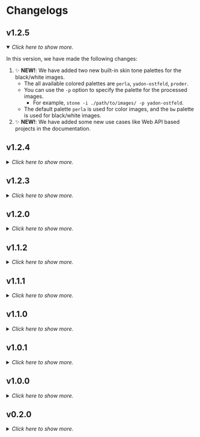 # Changelogs

## v1.2.5

<details markdown="1" open>
  <summary><i>Click here to show more.</i></summary>

In this version, we have made the following changes:

1. ✨ **NEW!**: We have added two new built-in skin tone palettes for the black/white images.
    * The all available colored palettes are `perla`, `yadon-ostfeld`, `proder`.
    * You can use the `-p` option to specify the palette for the processed images.
      - For example, `stone -i ./path/to/images/ -p yadon-ostfeld`.
    * The default palette `perla` is used for color images, and the `bw` palette is used for black/white
      images.
2. ✨ **NEW!**: We have added some new use cases like Web API based projects in the documentation.

</details>

## v1.2.4

<details markdown="1">
  <summary><i>Click here to show more.</i></summary>

In this version, we have made the following changes:

1. 🐛 **FIX!**: We fixed a bug where the app will crash when using the `-bw` option.
     
Thanks [ergo70](https://github.com/ergo70)'s feedback in [issue#25](https://github.com/ChenglongMa/SkinToneClassifier/issues/25).

</details>

## v1.2.3

<details markdown="1">
  <summary><i>Click here to show more.</i></summary>

In this version, we have made the following changes:

1. 🧬 **CHANGE!**: We change the GUI mode to **optional**.
    * Now, you can install the GUI mode by running:
      * ```bash
        pip install skin-tone-classifier[all] --upgrade
        ```
      * It will support both the **CLI** mode and the **GUI** mode.
    * If you don't specify the `[all]` option, the app will install the CLI mode only.
2. 🧬 **CHANGE!**: [For developer]. We base the project to `project.toml` instead of `setup.py`.
     

</details>

## v1.2.0

<details markdown="1">
  <summary><i>Click here to show more.</i></summary>

In this version, we have made the following changes:

1. ✨ **NEW!**: We add a GUI version of `stone` for users who are not familiar with the command line interface.
    * You can use the config GUI of `stone` to process the images.
    * See more information at [here](#use-stone-in-a-gui).
2. ✨ **NEW!**: We add new **patterns** in the `-l` (or `--labels`) option to set the skin tone labels.
    * Now, you can use the following patterns to set the skin tone labels:
        * **Default value**: the uppercase alphabet list leading by the image type (`C` for `color`; `B`
          for `Black&White`).
        * Specify the labels directly using _a space_ as delimiters, e.g., `-l A B C D E` or `-l 1 2 3 4 5`.
        * Specify the range of labels using _a hyphen_ as delimiters, e.g.,
            * `-l A-E` (equivalent to `-l A B C D E`);
            * `-l A-E-2` (equivalent to `-l A C E`);
            * `-l 1-5` (equivalent to `-l 1 2 3 4 5`);
            * `-l 1-10-3` (equivalent to `-l 1 4 7 10`);
    * **NB**: The number of skin tone labels should be equal to the number of colors in the palette.

</details>

## v1.1.2

<details markdown="1">
  <summary><i>Click here to show more.</i></summary>

In this version, we have made the following changes:

1. 🐛 **FIX!**: We fixed a bug where the app will crash when using the `-bw` option.
   Error message: `cannot reshape array of size 62500 into shape (3)`.
2. 🐛 **FIX!**: We fixed a bug where the app may identify the image type as `color` when using the `-bw` option.

</details>

## v1.1.1

<details markdown="1">
  <summary><i>Click here to show more.</i></summary>

In this version, we have made the following changes:

1. ✨ **NEW!**: We add the `-v` (or `--version`) option to show the version number.
2. ✨ **NEW!**: We add the `-r` (or `--recursive`) option to **enable** recursive search for images.
    * For example, `stone -i ./path/to/images/ -r` will search all images in the `./path/to/images/` directory **and its
      subdirectories**.
    * `stone -i ./path/to/images/` will only search images in the `./path/to/images/` directory.
3. 🐛 **FIX!**: We fixed a bug where the app cannot correctly identify the current folder if `-i` option is not
   specified.

</details>

## v1.1.0

<details markdown="1">
  <summary><i>Click here to show more.</i></summary>

In this version, we have made the following changes:

1. ✨ **NEW!**: Now, `stone` can not only be run on **the command line**, but can also be **imported** into other
   projects for use. Check [this](#9-used-as-a-library-by-importing-into-other-projects) for more details.
    * We expose the `process` and `show` functions in the `stone` package.
2. ✨ **NEW!**: We add `URL` support for the input images.
    * Now, you can specify the input image as a URL, e.g., `https://example.com/images/pic.jpg`. Of course, you can mix
      the URLs and local filenames.
3. ✨ **NEW!**: We add **recursive search** support for the input images.
    * Now, when you specify the input image as a directory, e.g., `./path/to/images/`.
      The app will search all images in the directory recursively.
4. 🧬 **CHANGE!**: We change the column header in `result.csv`:
    * `prop` => `percent`
    * `PERLA` => `tone label`
5. 🐛 **FIX!**: We fixed a bug where the app would not correctly sort files that did not contain numbers in their
   filenames.

</details>

## v1.0.1

<details markdown="1">
  <summary><i>Click here to show more.</i></summary>

1. 👋 **BYE**: We have removed the function to pop up a resulting window when processing a **single** image.

    * It can raise an error when running the app in a **web browser** environment, e.g., Jupyter Notebook or Google
      Colab.
    * If you want to see the processed image, please use the `-d` option to store the report image in the `./debug`
      folder.

</details>

## v1.0.0

<details markdown="1">
  <summary><i>Click here to show more.</i></summary>

🎉**We have officially released the 1.0.0 version of the library!** In this version, we have made the following changes:

1. ✨ **NEW!**: We add the `threshold` parameter to control the minimum percentage of required face areas (Defaults to
   0.15).
    * In previous versions, the library could incorrectly identify non-face areas as faces, such as shirts, collars,
      necks, etc.
      In order to improve its accuracy, the new version will further calculate the proportion of skin in the recognized
      area
      after recognizing the facial area. If it is less than the `threshold` value, the recognition area will be ignored.
      (While it's still not perfect, it's an improvement over what it was before.)
2. ✨ **NEW!**: Now, we will back up the previous results if it already exists.
   The backup file will be named as `result_bak_<current_timestamp>.csv`.
3. 🐛 **FIX!**: We fix the bug that the `image_type` option does not work in the previous version.
4. 🐛 **FIX!**: We fix the bug that the library will create an empty `log` folder when checking the help information by
   running `stone -h`.

</details>

## v0.2.0

<details markdown="1">
  <summary><i>Click here to show more.</i></summary>

In this version, we have made the following changes:

1. ✨ **NEW!**: Now we support skin tone classification for **black and white** images.
    * In this case, the app will use different skin tone palettes for color images and black/white images.
    * We use a new parameter `-t` or `--image_type` to specify the type of the input image.
      It can be `color`, `bw` or `auto`(default).
      `auto` will let the app automatically detect whether the input is color or black/white image.
    * We use a new parameter `-bw` or `--black_white` to specify whether to convert the input to black/white image.
      If so, the app will convert the input to black/white image and then classify the skin tones based on the
      black/white palette.

      For example:
      <div style="display: flex; align-items: center;">
         <img src="https://raw.githubusercontent.com/ChenglongMa/SkinToneClassifier/main/docs/demo-1.png" alt="Processing color image" style="display: block; margin: 20px">
         <img src="https://raw.githubusercontent.com/ChenglongMa/SkinToneClassifier/main/docs/demo_bw-1.png" alt="Processing black/white image" style="display: block; margin: 20px">
      </div>

2. ✨ **NEW!**: Now we support **multiprocessing** for processing the images. It will largely speed up the processing.
    * The number of processes is set to the number of CPU cores by default.
    * You can specify the number of processes by `--n_workers` parameter.
3. 🧬 **CHANGE!**: We add more details in the report image to facilitate the debugging, as shown above.
    * We add the face id in the report image.
    * We add the effective face or skin area in the report image. In this case, the other areas are blurred.
4. 🧬 **CHANGE!**: Now, we save the report images into different folders based on their `image_type` (color or
   black/white) and the number of detected faces.
    * For example, if the input image is **color** and there are **2 faces** detected, the report image will be saved
      in `./debug/color/faces_2/` folder.
    * If the input image is **black/white** and no face has been detected, the report image will be saved
      in `./debug/bw/faces_0/` folder.
    * You can easily to tune the parameters and rerun the app based on the report images in the corresponding folder.
5. 🐛 **FIX!**: We fix the bug that the app will crash when the input image has dimensionality errors.
    * Now, the app won't crash and will report the error message in `./result.csv`.

</details>